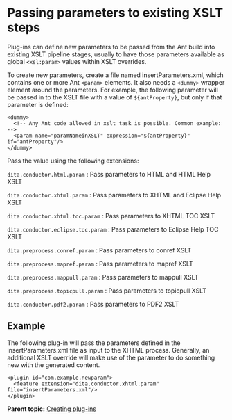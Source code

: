# Passing parameters to existing XSLT steps

Plug-ins can define new parameters to be passed from the Ant build into existing XSLT pipeline stages, usually to have those parameters available as global `<xsl:param>` values within XSLT overrides.

To create new parameters, create a file named insertParameters.xml, which contains one or more Ant `<param>` elements. It also needs a `<dummy>` wrapper element around the parameters. For example, the following parameter will be passed in to the XSLT file with a value of `${antProperty}`, but only if that parameter is defined:

```
<dummy>
  <!-- Any Ant code allowed in xslt task is possible. Common example: -->
  <param name="paramNameinXSLT" expression="${antProperty}" if="antProperty"/>
</dummy>
```

Pass the value using the following extensions:

 `dita.conductor.html.param`
 :   Pass parameters to HTML and HTML Help XSLT

  `dita.conductor.xhtml.param`
 :   Pass parameters to XHTML and Eclipse Help XSLT

  `dita.conductor.xhtml.toc.param`
 :   Pass parameters to XHTML TOC XSLT

  `dita.conductor.eclipse.toc.param`
 :   Pass parameters to Eclipse Help TOC XSLT

  `dita.preprocess.conref.param`
 :   Pass parameters to conref XSLT

  `dita.preprocess.mapref.param`
 :   Pass parameters to mapref XSLT

  `dita.preprocess.mappull.param`
 :   Pass parameters to mappull XSLT

  `dita.preprocess.topicpull.param`
 :   Pass parameters to topicpull XSLT

  `dita.conductor.pdf2.param`
 :   Pass parameters to PDF2 XSLT

 ## Example

The following plug-in will pass the parameters defined in the insertParameters.xml file as input to the XHTML process. Generally, an additional XSLT override will make use of the parameter to do something new with the generated content.

```
<plugin id="com.example.newparam">
  <feature extension="dita.conductor.xhtml.param" file="insertParameters.xml"/>
</plugin>
```

**Parent topic:** [Creating plug-ins](../dev_ref/plugins-overview.md)

